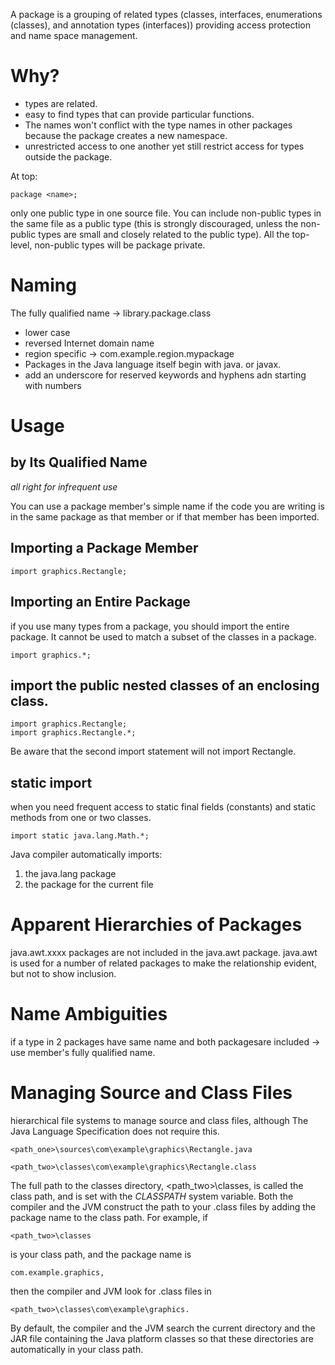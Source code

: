 A package is a grouping of related types (classes, interfaces, enumerations (classes), and annotation types (interfaces)) providing access protection and name space management.

# Why?

* types are related.
* easy to find types that can provide particular functions.
* The names won't conflict with the type names in other packages because the package creates a new namespace.
* unrestricted access to one another yet still restrict access for types outside the package.

At top:

```
package <name>;
```

only one public type in one source file.
You can include non-public types in the same file as a public type (this is strongly discouraged, unless the non-public types are small and closely related to the public type).
All the top-level, non-public types will be package private.

# Naming

The fully qualified name -> library.package.class

* lower case
* reversed Internet domain name
* region specific -> com.example.region.mypackage
* Packages in the Java language itself begin with java. or javax.
* add an underscore for reserved keywords and hyphens adn starting with numbers

# Usage

## by Its Qualified Name
_all right for infrequent use_

You can use a package member's simple name if the code you are writing is in the same package as that member or if that member has been imported.

## Importing a Package Member

```
import graphics.Rectangle;
```
## Importing an Entire Package

if you use many types from a package, you should import the entire package.
It cannot be used to match a subset of the classes in a package.

```
import graphics.*;
```

## import the public nested classes of an enclosing class. 

```
import graphics.Rectangle;
import graphics.Rectangle.*;
```

Be aware that the second import statement will not import Rectangle.

## static import

when you need frequent access to static final fields (constants) and static methods from one or two classes. 

```
import static java.lang.Math.*;
```

Java compiler automatically imports:

1) the java.lang package
2) the package for the current file

# Apparent Hierarchies of Packages

java.awt.xxxx packages are not included in the java.awt package.
java.awt is used for a number of related packages to make the relationship evident, but not to show inclusion.

# Name Ambiguities

if a type in 2 packages have same name and both packagesare included -> use member's fully qualified name.

# Managing Source and Class Files

hierarchical file systems to manage source and class files, although The Java Language Specification does not require this. 

```
<path_one>\sources\com\example\graphics\Rectangle.java

<path_two>\classes\com\example\graphics\Rectangle.class
```

The full path to the classes directory, <path_two>\classes, is called the class path, and is set with the *CLASSPATH* system variable. Both the compiler and the JVM construct the path to your .class files by adding the package name to the class path. For example, if

```
<path_two>\classes
```
is your class path, and the package name is

```
com.example.graphics,
```

then the compiler and JVM look for .class files in

```
<path_two>\classes\com\example\graphics.
```

By default, the compiler and the JVM search the current directory and the JAR file containing the Java platform classes so that these directories are automatically in your class path.

